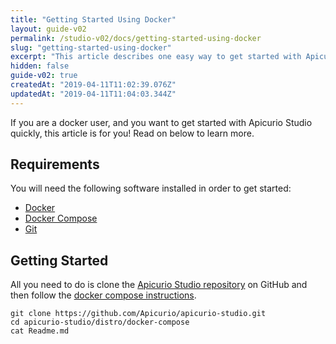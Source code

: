 ```yaml
---
title: "Getting Started Using Docker"
layout: guide-v02
permalink: /studio-v02/docs/getting-started-using-docker
slug: "getting-started-using-docker"
excerpt: "This article describes one easy way to get started with Apicurio Studio for docker users."
hidden: false
guide-v02: true
createdAt: "2019-04-11T11:02:39.076Z"
updatedAt: "2019-04-11T11:04:03.344Z"
---
```

If you are a docker user, and you want to get started with Apicurio Studio quickly, this article is for you!  Read on below to learn more.

## Requirements
You will need the following software installed in order to get started:

  * [Docker](https://www.docker.com/)
  * [Docker Compose](https://docs.docker.com/compose/) 
  * [Git](https://git-scm.com/) 

## Getting Started
All you need to do is clone the [Apicurio Studio repository](https://github.com/apicurio/apicurio-studio) on GitHub and then follow the [docker compose instructions](https://github.com/Apicurio/apicurio-studio/blob/master/distro/docker-compose/Readme.md).

```
git clone https://github.com/Apicurio/apicurio-studio.git
cd apicurio-studio/distro/docker-compose
cat Readme.md
```
